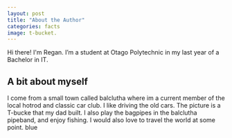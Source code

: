 ```yaml
---
layout: post
title: "About the Author"
categories: facts
image: t-bucket.
---
```


Hi there! I'm Regan. I’m a student at Otago Polytechnic in my last year of a Bachelor in IT.

## A bit about myself
I come from a small town called balclutha where im a current member of the local hotrod and classic car club. I like driving the old cars. The picture is a T-bucke that my dad built.
I also play the bagpipes in the balclutha pipeband, and enjoy fishing.
I would also love to travel the world at some point. blue 